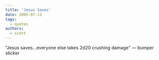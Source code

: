 ```yaml
---
title: 'Jesus Saves'
date: 2005-07-11
tags:
  - quotes
authors:
  - scott
---
```


"Jesus saves...everyone else takes 2d20 crushing damage" — bumper sticker
